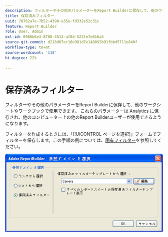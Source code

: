 ```yaml
---
description: フィルターやその他のパラメーターをReport Builderに保存して、他のワークシートやワークブックで使用できます。 これらのパラメーターは Analytics に保存され、他のコンピューター上の他のReport Builderユーザーが使用できるようになります。
title: 保存済みフィルター
uuid: 78702a7e-7b52-4390-a35e-fd332e52c31c
feature: Report Builder
role: User, Admin
exl-id: 0986b6e3-8708-4513-af8d-523fe7e616a3
source-git-commit: d218d07ec16e981d7e148092b91fbbd5711e840f
workflow-type: tm+mt
source-wordcount: '118'
ht-degree: 22%

---
```


# 保存済みフィルター

フィルターやその他のパラメーターをReport Builderに保存して、他のワークシートやワークブックで使用できます。 これらのパラメーターは Analytics に保存され、他のコンピューター上の他のReport Builderユーザーが使用できるようになります。

フィルターを作成するときには、「[!UICONTROL ページを選択]」フォームでフィルターを保存します。この手順の例については、[固有フィルター](/help/analyze/report-builder/layout/c-filter-dimensions/t-specific-filters.md)を参照してください。

![「ページを選択」フォームのスクリーンショットと、「最頻使用」、「特定のフィルター」、「保存済みのフィルター」ページのオプション。](assets/choose_page_saved.png)

